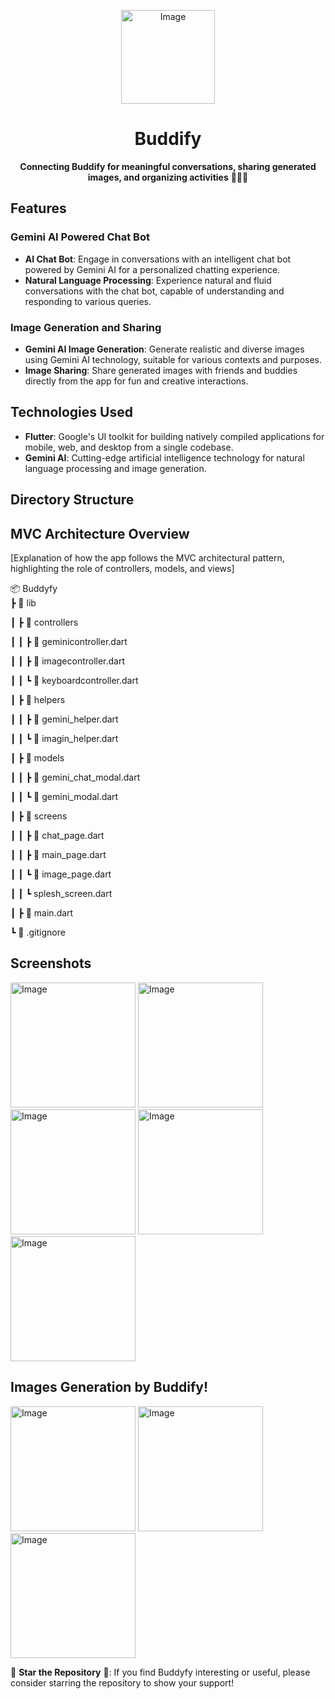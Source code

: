 <p align="center">
  <img src="https://github.com/tushal13/Buddify/assets/113960162/31c5e257-89cb-45ad-a417-47c7f91044d4" alt="Image" width="150" />

</p>

<h1 align="center">Buddify</h1>

<p align="center">
  <strong>Connecting Buddify for meaningful conversations, sharing generated images, and organizing activities</strong> 🤝📸🎉
</p>

## Features

### Gemini AI Powered Chat Bot

- **AI Chat Bot**: Engage in conversations with an intelligent chat bot powered by Gemini AI for a personalized chatting experience.
- **Natural Language Processing**: Experience natural and fluid conversations with the chat bot, capable of understanding and responding to various queries.

### Image Generation and Sharing

- **Gemini AI Image Generation**: Generate realistic and diverse images using Gemini AI technology, suitable for various contexts and purposes.
- **Image Sharing**: Share generated images with friends and buddies directly from the app for fun and creative interactions.

## Technologies Used

- **Flutter**: Google's UI toolkit for building natively compiled applications for mobile, web, and desktop from a single codebase.
- **Gemini AI**: Cutting-edge artificial intelligence technology for natural language processing and image generation.


## Directory Structure

## MVC Architecture Overview

[Explanation of how the app follows the MVC architectural pattern, highlighting the role of controllers, models, and views]

📦 Buddyfy                                                                                       
 ┣ 📂 lib
 
 ┃ ┣ 📂 controllers
 
 ┃ ┃ ┣ 📜 geminicontroller.dart
 
 ┃ ┃ ┣ 📜 imagecontroller.dart
 
 ┃ ┃ ┗ 📜 keyboardcontroller.dart
 
 ┃ ┣ 📂 helpers
 
 ┃ ┃ ┣ 📜 gemini_helper.dart
 
 ┃ ┃ ┗ 📜 imagin_helper.dart
 
 ┃ ┣ 📂 models
 
 ┃ ┃ ┣ 📜 gemini_chat_modal.dart
 
 ┃ ┃ ┗ 📜 gemini_modal.dart
 
 ┃ ┣ 📂 screens
 
 ┃ ┃ ┣ 📜 chat_page.dart
 
 ┃ ┃ ┣ 📜 main_page.dart
 
 ┃ ┃ ┗ 📜 image_page.dart
 
 ┃ ┃ ┗  splesh_screen.dart
 
 ┃ ┣ 📜 main.dart
 
 ┗ 📜 .gitignore

## Screenshots

<img src="https://github.com/tushal13/Buddify/assets/113960162/762e239a-0752-4918-a84e-0c39566a3f9c" alt="Image" width="200"> 

<img src="https://github.com/tushal13/Buddify/assets/113960162/f2a92c4b-7d9e-4e52-be08-51db50b5a9a8" alt="Image" width="200"> 

<img src="https://github.com/tushal13/Buddify/assets/113960162/21f5cfa5-1c3c-433a-823a-85562f284c21" alt="Image" width="200"> 

<img src="https://github.com/tushal13/Buddify/assets/113960162/83ec5475-df08-4544-8a35-775d00247a0c" alt="Image" width="200"> 

<img src="https://github.com/tushal13/Buddify/assets/113960162/c4858db0-d562-42ce-9c46-0bface2ff0aa" alt="Image" width="200"> 

## Images Generation by Buddify!

<img src="https://github.com/tushal13/Buddify/assets/113960162/e9c6503a-bc6f-4a54-bfad-cc2d1ac92b8f" alt="Image" width="200" height="200"> 

<img src="https://github.com/tushal13/Buddify/assets/113960162/1f3efbeb-804c-45ef-b98d-2172ff86b703" alt="Image" width="200" height="200"> 

<img src="https://github.com/tushal13/Buddify/assets/113960162/343dcf59-82ca-4150-9545-3ce553a7bbeb" alt="Image" width="200" height="200"> 

🌟 **Star the Repository** 🌟: If you find Buddyfy interesting or useful, please consider starring the repository to show your support!
